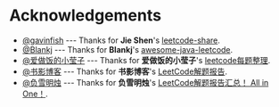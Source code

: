 # Acknowledgements
  - [@gavinfish](https://github.com/gavinfish) --- Thanks for **Jie Shen**'s [leetcode-share](https://github.com/gavinfish/leetcode-share).
  - [@Blankj](https://github.com/Blankj) --- Thanks for **Blankj**'s [awesome-java-leetcode](https://github.com/Blankj/awesome-java-leetcode).
  - [@爱做饭的小莹子](https://www.cnblogs.com/springfor/) --- Thanks for **爱做饭的小莹子**'s [leetcode每题整理](https://www.cnblogs.com/springfor/category/596835.html).
  - [@书影博客](http://bookshadow.com/leetcode/) --- Thanks for **书影博客**'s [LeetCode解题报告](http://bookshadow.com/leetcode/).
  - [@负雪明烛](https://blog.csdn.net/fuxuemingzhu/article/details/85112591) --- Thanks for **负雪明烛**'s [LeetCode解题报告汇总！ All in One！](https://blog.csdn.net/fuxuemingzhu/article/details/85112591).
